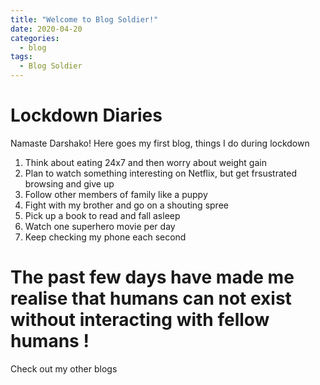 ```yaml
---
title: "Welcome to Blog Soldier!"
date: 2020-04-20
categories:
  - blog
tags:
  - Blog Soldier
---
```


# Lockdown Diaries
Namaste Darshako! Here goes my first blog, things I do during lockdown
1. Think about eating 24x7 and then worry about weight gain
2. Plan to watch something interesting on Netflix, but get frsustrated browsing and give up
3. Follow other members of family like a puppy
4. Fight with my brother and go on a shouting spree
5. Pick up a book to read and fall asleep
6. Watch one superhero movie per day
7. Keep checking my phone each second 

# The past few days have made me realise that humans can not exist without interacting with fellow humans ! 


Check out my other blogs
